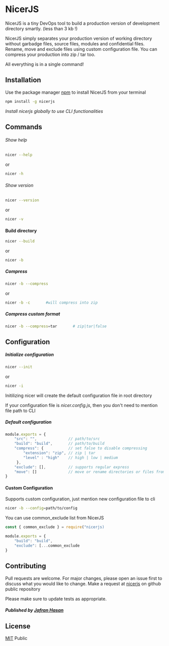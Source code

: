 # NicerJS

NicerJS is a tiny DevOps tool to build a production version of development directory smartly. (less than 3 kb !)

NicerJS simply separates your production version of working directory without garbadge files, source files, modules and confidential files. Rename, move and exclude files using custom configuration file. You can compress your production into zip / tar too. 

All everything is in a single command!

## Installation

Use the package manager [npm](https://www.npmjs.com) to install NicerJS from your terminal

```bash
npm install -g nicerjs
```
*Install nicerjs globally to use CLI functionalities*

## Commands

###### Show help
```bash
nicer --help
```
or
```bash
nicer -h
```

###### Show version
```bash
nicer --version
```
or 
```bash
nicer -v
```

#### Build directory
```bash
nicer --build
```
or 
```bash
nicer -b
```

##### Compress
```bash
nicer -b --compress
```
or
```bash
nicer -b -c       #will compress into zip
```

##### Compress custom format
```bash
nicer -b --compress=tar       # zip|tar|false
```

## Configuration

##### Initialize configuration
```bash
nicer --init
``` 
or 
```bash
nicer -i
```
Initilizing nicer will create the default configuration file in root directory

If your configuration file is *nicer.config.js*, then you don't need to mention file path to CLI


##### Default configuration
```javascript
module.exports = {
    "src": "",              // path/to/src
    "build": "build",       // path/to/build
    "compress": {           // set false to disable compressing
        "extension": "zip", // zip | tar
        "level" : "high"    // high | low | medium
     },
    "exclude": [],          // supports regular express
    "move": []              // move or rename directories or files from a two dimensional array
}
```
#### Custom Configuration

Supports custom configuration, just mention new configuration file to cli
```bash
nicer -b --config=path/to/config
``` 
You can use common_exclude list from NicerJS

```javascript
const { common_exclude } = require("nicerjs) 

module.exports = { 
    "build": "build",
    "exclude": [...common_exclude
}
```

## Contributing
Pull requests are welcome. For major changes, please open an issue first to discuss what you would like to change.
Make a request at [nicerjs](https://github.com/appdets/nicer) on github public repository

Please make sure to update tests as appropriate.
##### Published by [Jafran Hasan](https://fb.com/IamJafran) 

## License
[MIT](https://choosealicense.com/licenses/mit/) Public